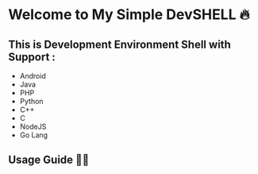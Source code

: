 # Welcome to My Simple DevSHELL 🔥

## This is Development Environment Shell with Support :

- Android
- Java
- PHP
- Python
- C++
- C
- NodeJS
- Go Lang

## Usage Guide 👨‍💻
